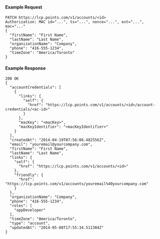 #### Example Request

    PATCH https://lcp.points.com/v1/accounts/<id>
    Authorization: MAC id="...", ts="...", nonce="...", ext="...", mac="..."
    {
      "firstName": "First Name",
      "lastName": "Last Name",
      "organizationName": "Company",
      "phone": "416-555-1234",
      "timeZone": "America/Toronto"
    }

#### Example Response

    200 OK
    {
      "accountCredentials": [
        {
          "links": {
            "self": {
              "href": "https://lcp.points.com/v1/accounts/<id>/account-credentials/<ac-id>"
            }
          },
          "macKey": "<macKey>",
          "macKeyIdentifier": "<macKeyIdentifier>"
        }
      ],
      "createdAt": "2014-04-19T07:56:08.482556Z",
      "email": "youremail@yourcompany.com",
      "firstName": "First Name",
      "lastName": "Last Name",
      "links": {
        "self": {
          "href": "https://lcp.points.com/v1/accounts/<id>"
        },
        "friendly": {
          "href": "https://lcp.points.com/v1/accounts/youremail%40yourcompany.com"
        }
      },
      "organizationName": "Company",
      "phone": "416-555-1234",
      "roles": [
        "appDeveloper"
      ],
      "timeZone": "America/Toronto",
      "type": "account",
      "updatedAt": "2014-05-08T17:55:34.511304Z"
    }

